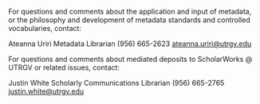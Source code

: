 For questions and comments about the application and input of metadata, or the philosophy and development of metadata standards and controlled vocabularies, contact:

Ateanna Uriri
Metadata Librarian
(956) 665-2623
[ateanna.uriri@utrgv.edu](mailto:ateanna.uriri@utrgv.edu)

For questions and comments about mediated deposits to ScholarWorks @ UTRGV or related issues, contact:

Justin White
Scholarly Communications Librarian
(956) 665-2765
[justin.white@utrgv.edu](mailto:justin.white@utrgv.edu)
